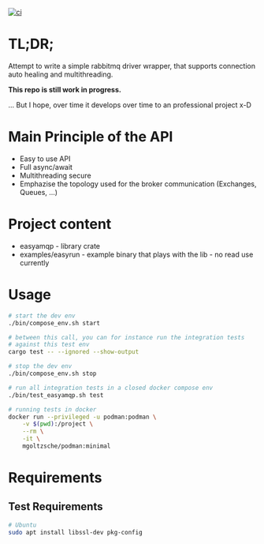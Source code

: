 [![ci](https://https://github.com/OkieOth/easyamqp/actions/workflows/test.yml/badge.svg)](https://https://github.com/OkieOth/easyamqp/actions/workflows/test.yml)

# TL;DR;

Attempt to write a simple rabbitmq driver wrapper, that supports connection
auto healing and multithreading.

**This repo is still work in progress.**

... But I hope, over time it develops over time to an professional project x-D

# Main Principle of the API
* Easy to use API
* Full async/await
* Multithreading secure
* Emphazise the topology used for the broker communication (Exchanges, Queues, ...)


# Project content
* easyamqp - library crate
* examples/easyrun - example binary that plays with the lib - no read use currently

# Usage

```bash
# start the dev env
./bin/compose_env.sh start

# between this call, you can for instance run the integration tests
# against this test env
cargo test -- --ignored --show-output

# stop the dev env
./bin/compose_env.sh stop

# run all integration tests in a closed docker compose env
./bin/test_easyamqp.sh test

# running tests in docker
docker run --privileged -u podman:podman \
    -v $(pwd):/project \
    --rm \
    -it \
    mgoltzsche/podman:minimal

```

# Requirements

## Test Requirements
```bash
# Ubuntu
sudo apt install libssl-dev pkg-config
```